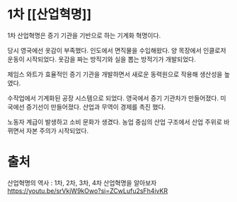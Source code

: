 # 1차 [[산업혁명]]
1차 산업혁명은 증기 기관을 기반으로 하는 기계화 혁명이다.

당시 영국에선 옷감이 부족했다.
인도에서 면직물을 수입해왔다.
양 목장에서 인클로저 운동이 시작되었다.
옷감을 짜는 방직기와 실을 뽑는 방적기가 개발되었다.

제임스 와트가 효율적인 증기 기관을 개발하면서 새로운 동력원으로 작용해 생산성을 높였다.

수작업에서 기계화된 공장 시스템으로 되었다.
영국에서 증기 기관차가 만들어졌다.
미국에선 증기선이 만들어졌다.
산업과 무역이 경제를 촉진 했다.

노동자 계급이 발생하고 소비 문화가 생겼다.
농업 중심의 산업 구조에서 산업 주위로 바뀌면서 자본 주의가 시작되었다.

# 출처
산업혁명의 역사 : 1차, 2차, 3차, 4차 산업혁명을 알아보자
https://youtu.be/srVkjW9kOwo?si=ZCwLufu2sFh4ivKR